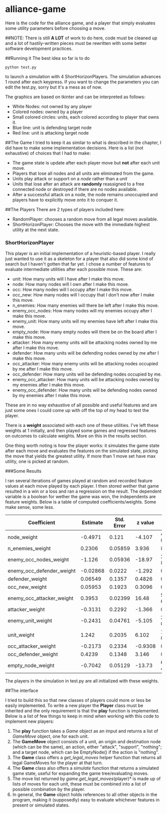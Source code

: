 # alliance-game

Here is the code for the alliance game, and a player that simply evaluates some utility parameters before choosing a move.

##NOTE:
There is still **A LOT** of work to do here, code must be cleaned up and a lot of hastily-written pieces must be rewritten with some better software development practices. 

##Running it
The best idea so far is to do

	python test.py

to launch a simulation with 4 ShortHorizonPlayers. The simulation advances 1 round after each keypress.
If you want to change the parameters you can edit the test.py, sorry but it's a mess as of now. 


The graphics are based on tkinter and can be interpreted as follows:

* White Nodes: not owned by any player
* Colored nodes: owned by a player
* Small colored circles: units, each colored according to player that owns it.
* Blue line: unit is defending target node
* Red line: unit is attacking target node


##The Game
I tried to keep it as similar to what is described in the chapter, I did have to make some implementation decisions.
Here is a list (not exhaustive) of choices that I had to make:

* The game state is update after each player move but **not** after each unit move.
* Players that lose all nodes and all units are eliminated from the game.
* Units play attack or support on a *node* rather than a *unit*
* Units that lose after an attack are **randomly** reassigned to a free connected node or destroyed if there are no nodes available.
* After a successful attack on a node, the node remains unoccupied and players have to explicitly move onto it to conquer it.


##The Players
There are 2 types of players included here:

* RandomPlayer: chooses a random move from all legal moves available.
* ShortHorizonPlayer: Chooses the move with the immediate highest utility at the next state.

### ShortHorizonPlayer
This player is an initial implementation of a heuristic-based player. I really just wanted to use it as a skeleton for a player that
also did some kind of search but I haven't gotten that far yet. I chose a number of features to evaluate intermediate utilities after each possible move. These are:

* unit: How many units will I have after I make this move.
* node: How many nodes will I own after I make this move.
* occ: How many nodes will I occupy after I make this move. 
* occ_new: How many nodes will I occupy that I don't now after I make this move.
* n_enemies: How many enemies will there be left after I make this move.
* enemy_occ_nodes: How many nodes will my enemies occupy after I make this move.
* enemy_unit: How many units will my enemies have left after I make this move.
* empty_node: How many empty nodes will there be on the board after I make this move.
* attacker: How many enemy units will be attacking nodes owned by me after I make this move.
* defender: How many units will be defending nodes owned by me after I make this move.
* occ_attacker: How many enemy units will be attacking nodes occupied by me after I make this move.
* occ_defender: How many units will be defending nodes occupied by me.
* enemy_occ_attacker: How many units will be attacking nodes owned by my enemies after I make this move.
* enemy_occ_defender: How many units will be defending nodes owned by my enemies after I make this move.

These are in no way exhaustive of all possible and useful features and are just some ones I could come up with off the top of my head to test the player.

There is a **weight** associated with each one of these utilities. I've left these weights at 1 initially, and then played some games
and regressed features on outcomes to calculate weights. More on this in the results section.

One thing worth noting is how the player works: it simulates the game state after each move and evaluates the features on the simulated state, picking the move that yields the greatest utility. If more than 1 move set have max utility, one is picked at random.

###Some Results

I ran several iterations of games played at random and recorded feature values at each move played by each player. I then stored wether that game resulted in a win or a loss and ran a regression on the result. The dependent variable is a boolean for wether the game was won, the independents are feature weights. Below is a table of computed coefficients/weights. Some make sense, some less. 

Coefficient | Estimate | Std. Error  | z value | Pr(>z) 
---------------|--------------|--------------|-----------|--------
node_weight | -0.4971 |  0.121  |    -4.107  | 4.005e-05 
n_enemies_weight | 0.2306  |   0.05859   |   3.936  | 8.27e-05
enemy_occ_nodes_weight | -1.126  | 0.05936  | -18.97  | 2.943e-80
enemy_occ_defender_weight | -0.02868   |  0.0222    | -1.292   | 0.1964
defender_weight | 0.06549  |    0.1357  |   0.4826 |  0.6293
occ_new_weight |        0.05953 |     0.1923 |    0.3096 |  0.7569
enemy_occ_attacker_weight  | 0.3953  |  0.02399   |   16.48 |  5.319e-61
attacker_weight | -0.3131  |    0.2292  |   -1.366 |  0.172
enemy_unit_weight |     -0.2431  |   0.04761 |    -5.105  | 3.299e-07
unit_weight |   1.242  |     0.2035  |    6.102 |  1.045e-09
occ_attacker_weight |    -0.2173  |    0.2334  |   -0.9308  | 0.3519
occ_defender_weight |   0.4239  |    0.1348  |    3.146  | 0.001658
empty_node_weight |  -0.7042   |  0.05129  |   -13.73 |  6.851e-43


The players in the simulation in test.py are all initialized with these weights. 


##The interface

I tried to build this so that new classes of players could more or less be easily implemented. To write a new player the **Player** class must be inherited and the only requirement is that the **play** function is implemented. Below is a list of few things to keep in mind when working with this code to implement new players:

1. The **play** function takes a *Game* object as an imput and returns a list of *GameMove* object, one for each unit.
2. The **GameMove** object consists of a unit, an origin and destination node (which can be the same), an action, either "attack", "support", "nothing"; and a target node, which can be EmptyNode() if the action is "nothing".
3. The **Game** class offers a *get_legal_moves* helper function that returns all legal GameMoves for the player at that turn.
4. The **Game** class also offers a *simulate* function that returns a simulated game state, useful for expanding the game tree/evaluating moves.
5. The move list returned by *game.get_legal_moves*(player)* is made up of lists of moves for each unit, these must be combined into a list of possible combination by the player.
6. In general, the **Game** object holds references to all other objects in the program, making it (supposedly) easy to evaluate whichever features in present or simulated states. 
